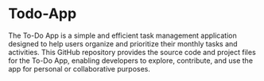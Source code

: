 # Todo-App
The To-Do App is a simple and efficient task management application designed to help users organize and prioritize their monthly tasks and activities. This GitHub repository provides the source code and project files for the To-Do App, enabling developers to explore, contribute, and use the app for personal or collaborative purposes.
